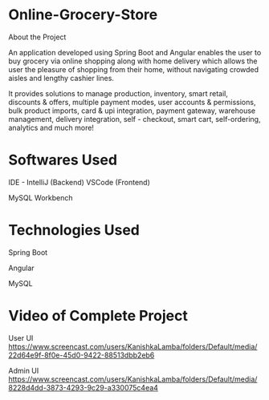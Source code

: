 # Online-Grocery-Store

About the Project

An application developed using Spring Boot and Angular enables the user to buy grocery via online shopping along with home delivery which allows the user the pleasure of shopping from their home, without navigating crowded aisles and lengthy cashier lines.

It provides solutions to manage production, inventory, smart retail, discounts & offers, multiple payment modes, user accounts & permissions, bulk product imports, card & upi integration, payment gateway, warehouse management, delivery integration, self - checkout, smart cart, self-ordering, analytics and much more!

# Softwares Used

IDE - IntelliJ (Backend)
VSCode (Frontend)

MySQL Workbench

# Technologies Used

Spring Boot

Angular

MySQL

# Video of Complete Project

User UI
https://www.screencast.com/users/KanishkaLamba/folders/Default/media/22d64e9f-8f0e-45d0-9422-88513dbb2eb6

Admin UI
https://www.screencast.com/users/KanishkaLamba/folders/Default/media/8228d4dd-3873-4293-9c29-a330075c4ea4 

